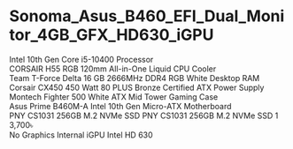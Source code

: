 # Sonoma_Asus_B460_EFI_Dual_Monitor_4GB_GFX_HD630_iGPU
Intel 10th Gen Core i5-10400 Processor	<br />
CORSAIR H55 RGB 120mm All-in-One Liquid CPU Cooler <br />
Team T-Force Delta 16 GB 2666MHz DDR4 RGB White Desktop RAM	<br />
Corsair CX450 450 Watt 80 PLUS Bronze Certified ATX Power Supply	<br />
Montech Fighter 500 White ATX Mid Tower Gaming Case <br />
Asus Prime B460M-A Intel 10th Gen Micro-ATX Motherboard	<br />
PNY CS1031 256GB M.2 NVMe SSD	PNY CS1031 256GB M.2 NVMe SSD	1	3,700৳ <br />
No Graphics Internal iGPU Intel HD 630 
